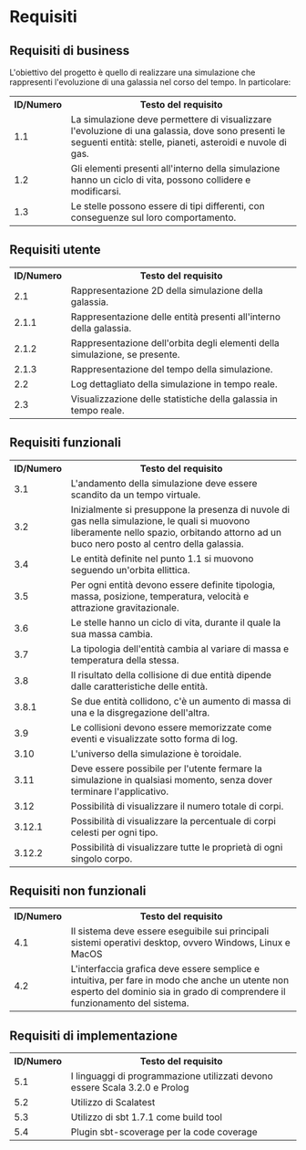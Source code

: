 # Requisiti

## Requisiti di business
L'obiettivo del progetto è quello di realizzare una simulazione che rappresenti l'evoluzione di una galassia nel corso del tempo. In particolare:
<table>
<tr><th>ID/Numero</th><th>Testo del requisito</th></tr>
<tr><td>1.1</td><td>La simulazione deve permettere di visualizzare l'evoluzione di una galassia, dove sono presenti le seguenti entità: stelle, pianeti, asteroidi e nuvole di gas.</td></tr>
<tr><td>1.2</td><td>Gli elementi presenti all'interno della simulazione hanno un ciclo di vita, possono collidere e modificarsi.</td></tr>
<tr><td>1.3</td><td>Le stelle possono essere di tipi differenti, con conseguenze sul loro comportamento.</td></tr>
</table>

## Requisiti utente
<table>
<tr><th>ID/Numero</th><th>Testo del requisito</th></tr>
<tr><td>2.1</td><td>Rappresentazione 2D della simulazione della galassia.</td></tr>
<tr><td>2.1.1</td><td>Rappresentazione delle entità presenti all'interno della galassia.</td></tr>
<tr><td>2.1.2</td><td>Rappresentazione dell'orbita degli elementi della simulazione, se presente.</td></tr>
<tr><td>2.1.3</td><td>Rappresentazione del tempo della simulazione.</td></tr>
<tr><td>2.2</td><td>Log dettagliato della simulazione in tempo reale.</td></tr>
<tr><td>2.3</td><td>Visualizzazione delle statistiche della galassia in tempo reale.</td></tr>
</table>

## Requisiti funzionali
<table>
<tr><th>ID/Numero</th><th>Testo del requisito</th></tr>
<tr><td>3.1</td><td>L'andamento della simulazione deve essere scandito da un tempo virtuale.</td></tr>
<tr><td>3.2</td><td>Inizialmente si presuppone la presenza di nuvole di gas nella simulazione, le quali si muovono liberamente nello spazio, orbitando attorno ad un buco nero posto al centro della galassia.</td></tr>
<tr><td>3.4</td><td>Le entità definite nel punto 1.1 si muovono seguendo un'orbita ellittica.</td></tr>
<tr><td>3.5</td><td>
Per ogni entità devono essere definite tipologia, massa, posizione, temperatura, velocità e attrazione gravitazionale.
</td></tr>
<tr><td>3.6</td><td>
Le stelle hanno un ciclo di vita, durante il quale la sua massa cambia.
</td></tr>
<tr><td>3.7</td><td>
La tipologia dell'entità cambia al variare di massa e temperatura della stessa.
</td></tr>
<tr><td>3.8</td><td>
Il risultato della collisione di due entità dipende dalle caratteristiche delle entità.
</td></tr>
<tr><td>3.8.1</td><td>
Se due entità collidono, c'è un aumento di massa di una e la disgregazione dell'altra.
</td></tr>
<tr><td>3.9</td><td>
Le collisioni devono essere memorizzate come eventi e visualizzate sotto forma di log.
</td></tr>
<tr><td>3.10</td><td>
L'universo della simulazione è toroidale.
</td></tr>
 <tr><td>3.11</td><td>
Deve essere possibile per l'utente fermare la simulazione in qualsiasi momento, senza dover terminare l'applicativo.
</td></tr>
 <tr><td>3.12</td><td>
Possibilità di visualizzare il numero totale di corpi.
</td></tr>
 <tr><td>3.12.1</td><td>
Possibilità di visualizzare la percentuale di corpi celesti per ogni tipo.
</td></tr>
 <tr><td>3.12.2</td><td>
Possibilità di visualizzare tutte le proprietà di ogni singolo corpo.
</td></tr>
</table>

## Requisiti non funzionali
<table>
<tr><th>ID/Numero</th><th>Testo del requisito</th></tr>
<tr><td>4.1</td><td>
Il sistema deve essere eseguibile sui principali sistemi operativi desktop, ovvero Windows, Linux e MacOS
</td></tr>
<tr><td>4.2</td><td>
L'interfaccia grafica deve essere semplice e intuitiva, per fare in modo che anche un utente non esperto del dominio sia in grado di comprendere il funzionamento del sistema.</td></tr>
</table>


## Requisiti di implementazione
<table>
<tr><th>ID/Numero</th><th>Testo del requisito</th></tr>
<tr><td>5.1</td><td>I linguaggi di programmazione utilizzati devono essere Scala 3.2.0 e Prolog</td></tr>
<tr><td>5.2</td><td>Utilizzo di Scalatest</td></tr>
<tr><td>5.3</td><td>Utilizzo di sbt 1.7.1 come build tool</td></tr>
<tr><td>5.4</td><td>Plugin sbt-scoverage per la code coverage</td></tr>
</table>
